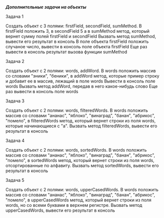 ***Дополнительные задачи на объекты***


Задача 1

Создать объект с 3 полями: firstField, secondField, sumMethod. В firstField положить 3, в secondField 5 а в sumMethod метод, который вернет сумму полей firstField и secondField Вызвать метод sumMethod, вывести его результат в консоль В поле объекта firstField положить случаное число, вывести в консоль поле объекта firstField Еще раз вывести в консоль результат вызова функции sumMethod

Задача 2

Создать объект с 2 полями: words, addWord. В words положить массив со словами "эники", "беники", в addWord метод, которые пример строку и добавит ее в массив, лежащий в поле words Вывести в консоль поле words Вызвать метод addWord, передав в него какое-нибудь слово Еще раз вывести в консоль поле words

Задача 3

Создать объект с 2 полями: words, filteredWords. В words положить массив со словами "ананас", "яблоко", "винаград", "банан", "абрикос", "помело", в filteredWords метод, который вернет строки из поля words, которые начинающиеся с "а". Вызвать метод filteredWords, вывести его результат в консоль

Задача 4

Создать объект с 2 полями: words, sortedWords. В words положить массив со словами "ананас", "яблоко", "винаград", "банан", "абрикос", "помело", в sortedWords метод, который вернет строки из поля words, отсортированные по алфавиту. Вызвать метод sortedWords, вывести его результат в консоль

Задача 5

Создать объект с 2 полями: words, upperCasedWords. В words положить массив со словами "ананас", "яблоко", "винаград", "банан", "абрикос", "помело", в upperCasedWords метод, который вернет строки из поля words, но со всеми буквами в верхнем регистре. Вызвать метод upperCasedWords, вывести его результат в консоль